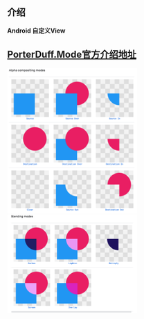 ##  介绍

**Android 自定义View**

## [PorterDuff.Mode官方介绍地址](https://developer.android.com/reference/android/graphics/PorterDuff.Mode)
 

<div align="left" >
<img src="https://github.com/enChenging/ViewBlock/blob/master/img/Xfermode1.png" width="300">
</div>  
<div align="left" >
<img src="https://github.com/enChenging/ViewBlock/blob/master/img/Xfermode2.png" width="300">
</div>  